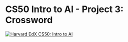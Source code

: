 # CS50 Intro to AI - Project 3: Crossword


[![Harvard EdX CS50: Intro to AI](http://img.youtube.com/vi/HNih1yV5OI0/0.jpg)](https://youtu.be/HNih1yV5OI0)
